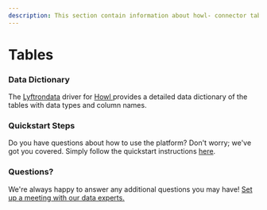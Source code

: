 ```yaml
---
description: This section contain information about howl- connector tables information
---
```


# Tables

### Data Dictionary

The [Lyftrondata](https://www.lyftrondata.com/) driver for [Howl ](../../howl-/data-model/None/)provides a detailed data dictionary of the tables with data types and column names.

### Quickstart Steps

Do you have questions about how to use the platform? Don't worry; we've got you covered. Simply follow the quickstart instructions [here](../).

### Questions? <a href="#questions" id="questions"></a>

We're always happy to answer any additional questions you may have! [Set up a meeting with our data experts.](https://www.lyftrondata.com/book-a-meeting/)
